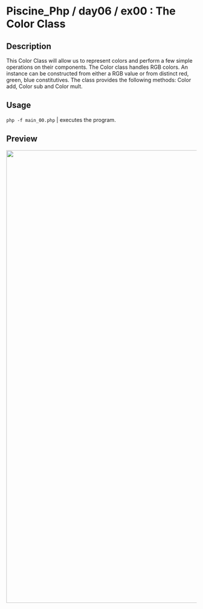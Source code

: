 # Piscine_Php / day06 / ex00 : The Color Class

## Description
This Color Class will allow us to represent colors and perform a few simple operations on their components.
The Color class handles RGB colors. An instance can be constructed from either a RGB value or from distinct red, green, blue constitutives. The class provides the following methods: Color add, Color sub and Color mult.

## Usage
`php -f main_00.php` | executes the program.

## Preview
<img src="../../resources/images/colr.png" width="1200">
